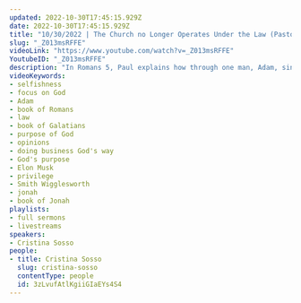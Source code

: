 ```yaml
---
updated: 2022-10-30T17:45:15.929Z
date: 2022-10-30T17:45:15.929Z
title: "10/30/2022 | The Church no Longer Operates Under the Law (Pastor Cristina Sosso)"
slug: "_Z013msRFFE"
videoLink: "https://www.youtube.com/watch?v=_Z013msRFFE"
YoutubeID: "_Z013msRFFE"
description: "In Romans 5, Paul explains how through one man, Adam, sin and death entered the world, and through one man, Jesus, the gift of life and salvation was brought to us. Because of this, we are not justified by the law but by grace through Jesus Christ. Paul explains this in Galatians 2:16 saying, \"know that a person is not justified by the works of the law, but by faith in Jesus Christ. So we, too, have put our faith in Christ Jesus that we may be justified by faith in Christ and not by the works of the law, because by the works of the law no one will be justified.\" Unfortunately despite all of this many spiritual leaders have been trying to bring the Church back  under the law, because this puts them in control and makes them \"special\". This is both dangerous and against the will of God. If we want to be used mightily by God is this move, we have to law aside these doctrines and law aside any privileged mentality. God will give influence and affluence to anyone who seeks to limit God's people or make a name for themselves. This sermon was delivered by Pastor Cristina Sosso at Freedom Fellowship Church International on October 30, 2022."
videoKeywords:
- selfishness
- focus on God
- Adam
- book of Romans
- law
- book of Galatians
- purpose of God
- opinions
- doing business God's way
- God's purpose
- Elon Musk
- privilege  
- Smith Wigglesworth
- jonah
- book of Jonah
playlists:
- full sermons
- livestreams
speakers:
- Cristina Sosso
people:
- title: Cristina Sosso
  slug: cristina-sosso
  contentType: people
  id: 3zLvufAtlKgiiGIaEYs4S4
---
```

